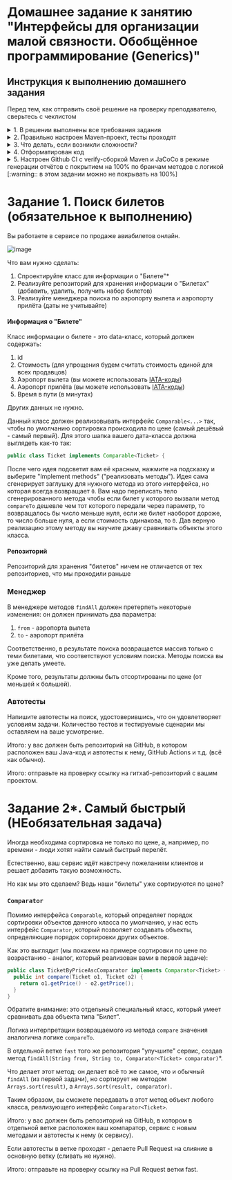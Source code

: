 # Домашнее задание к занятию "Интерфейсы для организации малой связности. Обобщённое программирование (Generics)"

##  Инструкция к выполнению домашнего задания

Перед тем, как отправить своё решение на проверку преподавателю, сверьтесь с чеклистом

<details>
  <summary> 1. В решении выполнены все требования задания</summary>
  
  Убедитесь, что все требования задания выполнены. Для этого перед отправкой внимательно прочтите весь текст условия задания и соотнесите сказанное в нём с вашим решением. Навык самопроверки работы перед ревью пригодится вам как при обучении, так и на работе.

  ---
  
</details>
<details>
  <summary>2. Правильно настроен Maven-проект, тесты проходят</summary>
  
  Репозиторий должен быть папкой вашего мавен-проекта. Обратите внимание, что репозиторием не должна быть папка в которой лежит папка мавен-проекта, он сам должен быть папкой проекта. В нём должны быть соответствующие файлы и папки - `pom.xml`, `src` и др.
  
  Не забудьте создать .gitignore-файл в корне проекта и добавить туда в игнорирование автогенерируемую папку `target`.
  
  Общая схема вашего `pom.xml`-файла:
  
  ```xml
  <?xml version="1.0" encoding="UTF-8"?>
<project xmlns="http://maven.apache.org/POM/4.0.0"
         xmlns:xsi="http://www.w3.org/2001/XMLSchema-instance"
         xsi:schemaLocation="http://maven.apache.org/POM/4.0.0 http://maven.apache.org/xsd/maven-4.0.0.xsd">
    <modelVersion>4.0.0</modelVersion>

    <groupId>ru.netology</groupId>
    <artifactId>НАЗВАНИЕ-ВАШЕГО-ПРОЕКТА-БЕЗ-ПРОБЕЛОВ</artifactId>
    <version>1.0-SNAPSHOT</version>

    <properties>
        <maven.compiler.source>11</maven.compiler.source>
        <maven.compiler.target>11</maven.compiler.target>
        <project.build.sourceEncoding>UTF-8</project.build.sourceEncoding>
    </properties>


    <dependencies>
        <dependency>
            ...
        </dependency>
        ...
    </dependencies>


    <build>
        <plugins>
            <plugin>
              ...
            </plugin>

            <plugin>
              ...
              <executions>
                <execution>
                  ...
                </execution>
                ...
              </executions>
            </plugin>
            ...
        </plugins>
    </build>

</project>
  ```
  
  #### JUnit
  Обратите внимание что у артефакта нет `-api` на конце. Если у вас автоматически добавилась зависимость вида `<artifactId>junit-jupiter-api</artifactId>`, то лучше поменять артефакт на тот что ниже, иначе будут сюрпризы в работе.

  ```xml
          <dependency>
              <groupId>org.junit.jupiter</groupId>
              <artifactId>junit-jupiter</artifactId>
              <version>5.7.0</version>
              <scope>test</scope>
          </dependency>
  ```

  #### Surefire
  Без этого плагина тесты могут мавеном не запускаться, хоть в идее через кнопки они и будут проходить. Чтобы лишний раз убедиться, что всё работает, нажмите `Ctrl+Ctrl` и затем `mvn clean test`.
  
  ```xml
              <plugin>
                  <groupId>org.apache.maven.plugins</groupId>
                  <artifactId>maven-surefire-plugin</artifactId>
                  <version>2.22.2</version>
                  <configuration>
                      <failIfNoTests>true</failIfNoTests>
                  </configuration>
              </plugin>
  ```
  
  ---
  
</details>

<details>
  <summary> 3. Что делать, если возникли сложности? </summary>
  
  И это здорово! Если их преодолевать правильно, то можно получить большую образовательную пользу для себя. Периодическое возникновение вопросов, недопонимание пройденного материала - нормальная и неотъемлемая часть обучения. А мы здесь, чтобы помочь вам пройти этот путь.
  
  ### Что делать, если непонятна теория?
  1. Если подобный вопрос разбирался на лекции, посмотрите еще раз раздел с этой темой в видеозаписи.
  1. Если вопрос не решился, попробуйте поискать ответ самостоятельно в интернете, этот навык пригодится вам в работе.
  1. Если самостоятельно разобраться не удалось, задайте вопрос в общем чате, мы обязательно поможем.

  ### Что делать, если непонятно условие задания?
  1. Прежде чем задать вопрос по условию задачи, перечитайте его ещё раз и убедитесь, что в тексте условия нет прямого ответа на этот вопрос. Умение работать с текстом - важный навык работы с информацией.
  1. Если ответа на свой вопрос в тексте условия не увидели, задайте его в общем чате, мы раскроем детали условия подробнее.

  ### Что делать,если не получается задача?
Если ваша проблема это **ошибка компиляции** (подчёркивает красным, не даёт запустить программу), сборки проекта, CI и прочие подобные ошибки, то:
  1. Найдите и прочитайте текст ошибки, который вам подсвечивает идея (или логи); "подчёркивает красным" - это не описание ошибки.
  1. Попробуйте понять текст ошибки, при необходимости воспользуйтесь переводчиком. Нестрашно, если вы переведёте неточно, тут главное сам процесс: со временем и с нашей помощью вы будете это делать лучше и лучше, но, пропуская этот этап, вы не сможете научиться это делать.
  1. Если не получилось понять ошибку по её тексту, попробуйте её загуглить и изучить подобную ошибку у других людей. Попробуйте примерить решения их проблем на свой код. Соотнесите найденные описания ошибки с пройденной теорией.
  1. Если все равно вашу трудности не разрешились, напишите в общий чат, обязательно указав:
      1. Название задачи и ссылку на условие
      1. Ссылку на вашу работу
      1. Текст и скриншот (не фотография) ошибки.
      1. Ваши размышления и описание шагов, которые вы совершили для решения.

Если ваша проблема это **ошибка исполнения** (программа умирает уже после запуска) или она **отрабатывает неправильно** (из-за чего ваши тесты не проходят), то:
  1. Воспользуйтесь отладчиком для пошагового анализа работы вашей программы. Так вы либо убедитесь в неправильности придуманного вами алгоритма или найдёте конкретное место, где ожидаемое поведение программы разошлось с фактическим.
  1. Если проблему найти не получилось, напишите в общий чат, обязательно указав:
      1. Название задачи и ссылку на условие
      1. Ссылку на вашу работу
      1. Конкретное и подробное описание проблемы или затруднения при решении задачи ("Помогите что не так" - это не описание)
      1. Подробное описание вашего анализа программы с помощью отладчика вместе со скринами
      1. Ваши размышления и описание шагов, которые вы совершили для решения.
  ---
  
</details>

<details>
  <summary>4. Отформатирован код</summary>
  
  Кроме правил, нарушение которых приводит к ошибкам компиляции, есть ещё и [правила форматирования кода](https://google.github.io/styleguide/javaguide.html), соблюдение которых обязательно при напиании программ.
  
  С большинством проблем может справиться автоформатирование в идее. Для этого выберите `Code -> Reformat code` в меню или используйте горячие сочетания клавиш (в меню будет показано актуальное сочетание для вашей операционной системы). Так, идея поправит неправильные отступы, пробелы и некоторые другие ошибки. Следите, чтобы у `if-else`, `for`, `while` всегда были `{}`.
  
  Проблемы с именованием сущностей нужно решать самим. Так, все ячейки кроме `final`-констант и методы должны писаться с маленькой буквы [камелкейсом](https://ru.wikipedia.org/wiki/CamelCase) с **маленькой** буквы, а классы и интерфейсы - камелкейсом с **большой** буквы.
  
  Мы вам настоятельно советуем всегда держать код в отформатированном виде во время разработки, со временем глаз привыкнет и вы почувствуете насколько это облегчает поиск ошибок в коде и его анализ. В любом случае, перед отправкой кода на проверку его обязательно нужно отформатировать, иначе он может быть отправлен на доработку без более глубокой проверки на этой итерации.
</details>

<details>
  <summary>5. Настроен Github CI с verify-сборкой Maven и JaCoCo в режиме генерации отчётов с покрытием на 100% по бранчам методов с логикой [:warning:: в этом задании можно не покрывать на 100%]</summary>
  
  #### CI
  После связывания локального репозитория с удалённым и первого пуша в заготовки проекта, время настроить CI на основе Github Actions. Шаблон вашего maven.yml должен выглядеть вот так, убедитесь что всё совпадает с вашим шаблоном (например, что вы указали фазу `verify`, а не `package`):
  ```yml
  name: Java CI with Maven

  on: [push, pull_request]

  jobs:
    build:

      runs-on: ubuntu-latest

      steps:
      - uses: actions/checkout@v2
      - name: Set up JDK 11
        uses: actions/setup-java@v2
        with:
          java-version: '11'
          distribution: 'adopt'
      - name: Build with Maven
        run: mvn -B -e verify
  ```
  
  #### JaCoCo

  ```xml
              <plugin>
                  <groupId>org.jacoco</groupId>
                  <artifactId>jacoco-maven-plugin</artifactId>
                  <version>0.8.5</version>
                  ...
  ```

  Инициализация:
  ```xml
                      <execution>
                          <id>prepare-agent</id>
                          <goals>
                              <goal>prepare-agent</goal>
                          </goals>
                      </execution>
  ```

  В режиме генерации отчётов:
  ```xml
                      <execution>
                          <id>report</id>
                          <phase>verify</phase>
                          <goals>
                              <goal>report</goal>
                          </goals>
                      </execution>
  ```

  В режиме проверки и обрушения сборки по уровню покрытия:
  ```xml
                      <execution>
                          <id>check</id>
                          <goals>
                              <goal>check</goal>
                          </goals>
                          <configuration>
                              <rules>
                                  <rule>
                                      <limits>
                                          <limit>
                                              <counter>LINE</counter>
                                              <value>COVEREDRATIO</value>
                                              <minimum>100%</minimum>
                                          </limit>
                                      </limits>
                                  </rule>
                              </rules>
                          </configuration>
                      </execution>
  ```

</details>

# Задание 1. Поиск билетов (обязательное к выполнению)

Вы работаете в сервисе по продаже авиабилетов онлайн.

![image](https://user-images.githubusercontent.com/53707586/154491051-0bc17b53-cf07-4502-80c0-6379e1a89b92.png)

Что вам нужно сделать:
1. Спроектируйте класс для информации о "Билете"*
1. Реализуйте репозиторий для хранения информации о "Билетах" (добавить, удалить, получить набор билетов)
1. Реализуйте менеджера поиска по аэропорту вылета и аэропорту прилёта (даты не учитывайте)

#### Информация о "Билете"

Класс информации о билете - это data-класс, который должен содержать:
1. id
1. Стоимость (для упрощения будем считать стоимость единой для всех продавцов)
1. Аэропорт вылета (вы можете использовать [IATA-коды](https://ru.wikipedia.org/wiki/%D0%9A%D0%BE%D0%B4_%D0%B0%D1%8D%D1%80%D0%BE%D0%BF%D0%BE%D1%80%D1%82%D0%B0_%D0%98%D0%90%D0%A2%D0%90))
1. Аэропорт прилёта (вы можете использовать [IATA-коды](https://ru.wikipedia.org/wiki/%D0%9A%D0%BE%D0%B4_%D0%B0%D1%8D%D1%80%D0%BE%D0%BF%D0%BE%D1%80%D1%82%D0%B0_%D0%98%D0%90%D0%A2%D0%90))
1. Время в пути (в минутах)

Других данных не нужно.

Данный класс должен реализовывать интерфейс `Comparable<...>` так, чтобы по умолчанию сортировка происходила по цене (самый дешёвый - самый первый). Для этого шапка вашего дата-класса должна выглядеть как-то так:
```java
public class Ticket implements Comparable<Ticket> {
```

После чего идея подсветит вам её красным, нажмите на подсказку и выберите "Implement methods" ("реализовать методы"). Идея сама сгенерирует заглушку для нужного метода из этого интерфейса, но которая всегда возвращает `0`. Вам надо переписать тело сгенерированного метода чтобы если билет у которого вызвали метод `compareTo` дешевле чем тот которого передали через параметр, то возвращалось бы число меньше нуля, если же билет наоборот дороже, то число больше нуля, а если стоимость одинакова, то `0`. Дав верную реализацию этому методу вы научите джаву сравнивать объекты этого класса.

#### Репозиторий

Репозиторий для хранения "билетов" ничем не отличается от тех репозиториев, что мы проходили раньше

### Менеджер

В менеджере методов `findAll` должен претерпеть некоторые изменения: он должен принимать два параметра:
1. `from` - аэропорта вылета
1. `to` -  аэропорт прилёта

Соответственно, в результате поиска возвращается массив только с теми билетами, что соответствуют условиям поиска. Методы поиска вы уже делать умеете.

Кроме того, результаты должны быть отсортированы по цене (от меньшей к большей).

### Автотесты

Напишите автотесты на поиск, удостоверившись, что он удовлетворяет условиям задачи. Количество тестов и тестируемые сценарии мы оставляем на ваше усмотрение.

Итого: у вас должен быть репозиторий на GitHub, в котором расположен ваш Java-код и автотесты к нему, GitHub Actions и т.д. (всё как обычно).

Итого: отправьте на проверку ссылку на гитхаб-репозиторий с вашим проектом. 

# Задание 2*. Самый быстрый (НЕобязательная задача)

Иногда необходима сортировка не только по цене, а, например, по времени - люди хотят найти самый быстрый перелёт.

Естественно, ваш сервис идёт навстречу пожеланиям клиентов и решает добавить такую возможность.

Но как мы это сделаем? Ведь наши "билеты" уже сортируются по цене?

### `Comparator`

Помимо интерфейса `Comparable`, который определяет порядок сортировки объектов данного класса по умолчанию, у нас есть интерфейс `Comparator`, который позволяет создавать объекты, определяющие порядок сортировки других объектов.

Как это выглядит (мы покажем на примере сортировки по цене по возрастанию - аналог, который реализован вами в первой задаче):

```java
public class TicketByPriceAscComparator implements Comparator<Ticket> {
  public int compare(Ticket o1, Ticket o2) {
    return o1.getPrice() - o2.getPrice();
  }
}
```

Обратите внимание: это отдельный специальный класс, который умеет сравнивать два объекта типа "Билет".

Логика интерпретации возвращаемого из метода `compare` значения аналогична логике `compareTo`.

В отдельной ветке `fast` того же репозитория "улучшите" сервис, создав метод `findAll(String from, String to, Comparator<Ticket> comparator)`*.

Что делает этот метод: он делает всё то же самое, что и обычный `findAll` (из первой задачи), но сортирует не методом `Arrays.sort(result)`, а `Arrays.sort(result, comparator)`.

Таким образом, вы сможете передавать в этот метод объект любого класса, реализующего интерфейс `Comparator<Ticket>`.

Итого: у вас должен быть репозиторий на GitHub, в котором в отдельной ветке расположен ваш компаратор, сервис с новым методами и автотесты к нему (к сервису).

Если автотесты в ветке проходят - делаете Pull Request на слияние в основную ветку (сливать не нужно).

Итого: отправьте на проверку ссылку на Pull Request ветки fast. 
